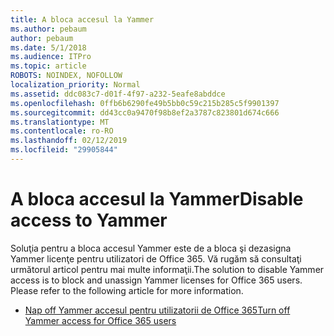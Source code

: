 ```yaml
---
title: A bloca accesul la Yammer
ms.author: pebaum
author: pebaum
ms.date: 5/1/2018
ms.audience: ITPro
ms.topic: article
ROBOTS: NOINDEX, NOFOLLOW
localization_priority: Normal
ms.assetid: ddc083c7-d01f-4f97-a232-5eafe8abddce
ms.openlocfilehash: 0ffb6b6290fe49b5bb0c59c215b285c5f9901397
ms.sourcegitcommit: dd43cc0a9470f98b8ef2a3787c823801d674c666
ms.translationtype: MT
ms.contentlocale: ro-RO
ms.lasthandoff: 02/12/2019
ms.locfileid: "29905844"
---
```

# <a name="disable-access-to-yammer"></a><span data-ttu-id="b65bb-102">A bloca accesul la Yammer</span><span class="sxs-lookup"><span data-stu-id="b65bb-102">Disable access to Yammer</span></span>

<span data-ttu-id="b65bb-p101">Soluţia pentru a bloca accesul Yammer este de a bloca şi dezasigna Yammer licenţe pentru utilizatori de Office 365. Vă rugăm să consultaţi următorul articol pentru mai multe informaţii.</span><span class="sxs-lookup"><span data-stu-id="b65bb-p101">The solution to disable Yammer access is to block and unassign Yammer licenses for Office 365 users. Please refer to the following article for more information.</span></span>
  
- [<span data-ttu-id="b65bb-105">Nap off Yammer accesul pentru utilizatorii de Office 365</span><span class="sxs-lookup"><span data-stu-id="b65bb-105">Turn off Yammer access for Office 365 users</span></span>](https://support.office.com/article/1f79bfad-f713-4143-aa5d-5584985ce53a)
    

